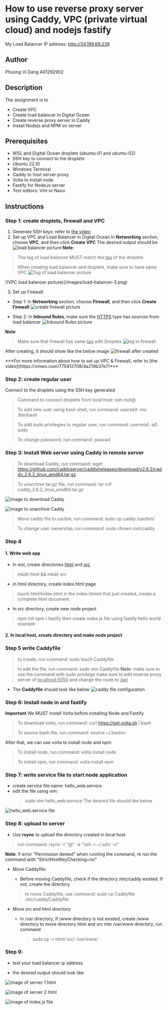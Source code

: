 # How to use reverse proxy server using Caddy, VPC (private virtual cloud) and nodejs fastify

My Load Balancer IP address: http://24.199.69.238

## Author
Phuong Vi Dang A01292902 

## Description
The assignment is to
* Create VPC 
* Create load balancer in Digital Ocean
* Create reverse proxy server in Caddy
* Install Nodejs and NPM on server

## Prerequisites
* WSL and Digital Ocean droplets (ubuntu-01 and ubuntu-02)
* SSH key to connect to the droplets
* Ubuntu 22.10
* Windows Terminal 
* Caddy to host server proxy
* Volta to install node
* Fastify for NodeJs server
* Text editors: Vim or Nano


## Instructions

### Step 1: create droplets, firewall and VPC

1. Generate SSH keys: refer to [the video](https://vimeo.com/758870226/f75da348fc?embedded=true&source=vimeo_logo&owner=17609105)
2. Set up VPC and Load Balancer in Digital Ocean
  In **Networking** section, choose **VPC**, and then click **Create VPC**
  The desired output should be
  ![load balancer picture](/images/load-balancer-5.png)
  **Note**: 
  > The tag of load balancer MUST match the <ins>tag</ins> of the droplets
  > 
  > When creating load balancer and droplets, make sure to have same VPC 
  ![Tag of load balancer picture](/images/load-balancer-4.png)
  
  !(VPC load balancer picture)(/images/load-balancer-3.png)
  
  
3. Set up Firewall
  * Step 1: In **Networking** section, choose **Firewall**, and then click **Create Firewall**
  ![create firewall picture](/images/firewall-create.png)
  
  * Step 2: In **Inbound Rules**, make sure the <ins>HTTPS</ins> type has sources from load balancer
  ![Inbound Rules picture](/images/firewall-create-1.png)
  
  **Note**
  > Make sure that firewall has same <ins>tag</ins> with Droplets
  ![tag in firewall](/images/firewall-create-2.png)
  
  After creating, it should show like the below image
  ![firewall after created](/images/firewall-created.png)
  
<p>***For more information about how to set up VPC & Firewall, refer to [the video](https://vimeo.com/775412708/4a219b37e7)***</p>


### Step 2: create regular user
Connect to the droplets using the SSH key generated
> Command to connect droplets from local host: ssh root@<IP-address>
>
> To add new user using bash shell, run command: useradd -ms /bin/bash <username>
>
> To add sudo privilegies to regular user, run command: usermod -aG sudo <username>
>
> To change password, run command: passwd <username>
  
### Step 3: Install Web server using Caddy in remote server
  > To download Caddy, run command: wget https://github.com/caddyserver/caddy/releases/download/v2.6.2/caddy_2.6.2_linux_amd64.tar.gz
  >
  > To unarchive tar.gz file, run command: tar xvf caddy_2.6.2_linux_amd64.tar.gz

  ![image to download Caddy](/images/caddy-download.png)
  
  ![image to unarchive Caddy](/images/caddy-extract.png)
  
  > Move caddy file to usr/bin, run command: sudo cp caddy /usr/bin/
  >
  > To change user ownership, run command: sudo chown root:caddy
  
### Step 4
  #### 1. Write web app
 * In wsl, create directories <ins>html</ins> and <ins>src</ins>
 > mkdir html && mkdir src
 * in html directory, create index.html page
 > touch html/index.html
 in the index.htmml that just created, create a complete html document.
 * In src directory, create new node project
 > npm init
 > npm i fastify
 then create index.js file using fastify hello world example
 
  #### 2. In local host, create directory and make node project
  
 ### Step 5 write Caddyfile

 > to create, run command: sudo touch Caddyfile
 >
 > to edit the file, run command: sudo vim Caddyfile
 **Note**: 
     make sure to use the command with sudo privilege
     make sure to add reverse proxy server of <ins>localhost:5050</ins> and change the route to <ins>/api</ins>
 * The **Caddyfile** should look like below
  ![caddy file configuration](/images/caddy-conf-file-img.png)
 
### Step 6: Install node in and fastify
 
  **Important** We MUST install Volta before installing Node and Fastify
  
  > To download volta, run command: curl https://get.volta.sh | bash
  > 
  > To source bash file, run command: source ~/.bashrc
  
  After that, we can use volta to install node and npm
  
  > To install node, run command: volta install node
  > 
  > To install npm, run command: volta install npm
 
 ### Step 7: write service file to start node application
  * create service file name: hello_web.service
  * edit the file using vim: 
     > sudo vim hello_web.service
  The desired file should like below
  
 ![hello_web.service file](/images/)
 
 ### Step 8: upload to server
  * Use **rsync** to upload the directory created in local host
  > run command: rsync -r <dir-name> "<username>@<server-ip-address>" -e "ssh -i ~/.ssh/<ssh key file> -o"
  
  **Note**: if error "Permission denied" when running the command, re run the command with "StrictHostKeyChecking=no"
 
  * Move Caddyfile:
      * Before moving Caddyfile, check if the directory /etc/caddy existed. If not, create the directory
     > to move Caddyfile, use command: sudo cp Caddyfile /etc/caddy/Caddyfile
  
  * Move src and html directory
     * in /var directory, if /www directory is not existed, create /www directory
       to move directory html and src into /var/www directory, run command
       > sudo cp -r html/ src/ /var/www/
  
 ### Step 9:
  * test your load balancer ip address
  
  * the desired output should look like
  
 ![image of server 1 html](/images/website.png)
 
 ![image of server 2 html](/images/website-server2.png)
 
 ![image of index.js file](/images/api-route.png)
     
